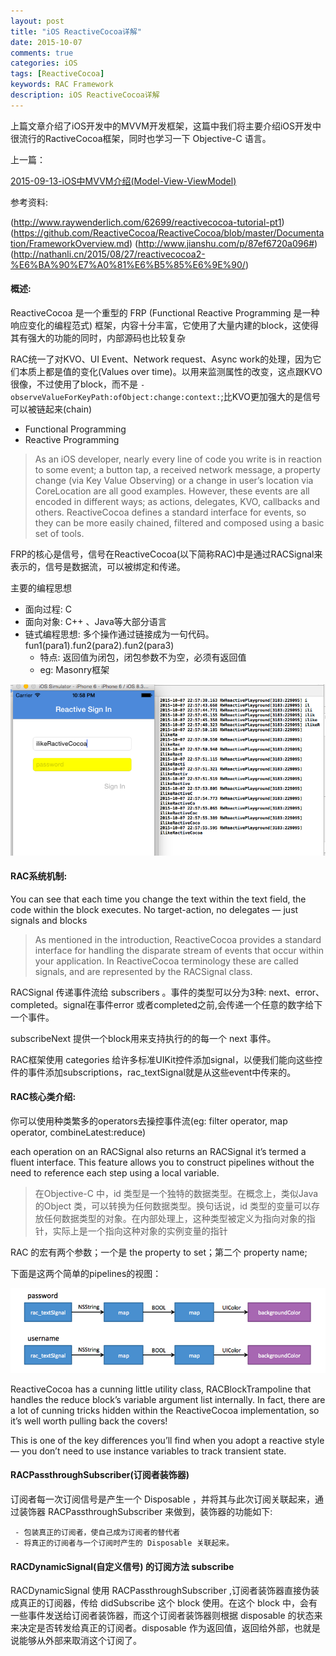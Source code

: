 ```yaml
---
layout: post
title: "iOS ReactiveCocoa详解"
date: 2015-10-07
comments: true
categories: iOS
tags: [ReactiveCocoa]
keywords: RAC Framework 
description: iOS ReactiveCocoa详解
---
```


上篇文章介绍了iOS开发中的MVVM开发框架，这篇中我们将主要介绍iOS开发中很流行的RactiveCocoa框架，同时也学习一下 Objective-C 语言。

上一篇：

[2015-09-13-iOS中MVVM介绍(Model-View-ViewModel)](https://yyn835314557.github.io/ios/2015/09/13/i2015-09-13-iOS中MVVM介绍(Model-View-ViewModel).html)

参考资料:

(http://www.raywenderlich.com/62699/reactivecocoa-tutorial-pt1)
(https://github.com/ReactiveCocoa/ReactiveCocoa/blob/master/Documentation/FrameworkOverview.md)
(http://www.jianshu.com/p/87ef6720a096#)
(http://nathanli.cn/2015/08/27/reactivecocoa2-%E6%BA%90%E7%A0%81%E6%B5%85%E6%9E%90/)


#### 概述:

 ReactiveCocoa 是一个重型的 FRP (Functional Reactive Programming 是一种响应变化的编程范式) 框架，内容十分丰富，它使用了大量内建的block，这使得其有强大的功能的同时，内部源码也比较复杂

 RAC统一了对KVO、UI Event、Network request、Async work的处理，因为它们本质上都是值的变化(Values over time)。以用来监测属性的改变，这点跟KVO很像，不过使用了block，而不是 `-observeValueForKeyPath:ofObject:change:context:`;比KVO更加强大的是信号可以被链起来(chain)

 - Functional Programming
 - Reactive Programming

 > As an iOS developer, nearly every line of code you write is in reaction to some event; a button tap, a received network message, a property change (via Key Value Observing) or a change in user’s location via CoreLocation are all good examples. However, these events are all encoded in different ways; as actions, delegates, KVO, callbacks and others. ReactiveCocoa defines a standard interface for events, so they can be more easily chained, filtered and composed using a basic set of tools.
	
 FRP的核心是信号，信号在ReactiveCocoa(以下简称RAC)中是通过RACSignal来表示的，信号是数据流，可以被绑定和传递。

 主要的编程思想

 - 面向过程: C
 - 面向对象: C++ 、Java等大部分语言
 - 链式编程思想: 多个操作通过链接成为一句代码。 fun1(para1).fun2(para2).fun2(para3)
	 - 特点: 返回值为闭包，闭包参数不为空，必须有返回值
	 - eg: Masonry框架


 ![图片一](/images/ReactiveCocoa/RAC1.png)


#### RAC系统机制:

 You can see that each time you change the text within the text field, the code within the block executes. No target-action, no delegates — just signals and blocks

 > As mentioned in the introduction, ReactiveCocoa provides a standard interface for handling the disparate stream of events that occur within your application. In ReactiveCocoa terminology these are called signals, and are represented by the RACSignal class.

 RACSignal 传递事件流给 subscribers 。事件的类型可以分为3种: next、error、completed。signal在事件error 或者completed之前,会传递一个任意的数字给下一个事件。

 subscribeNext 提供一个block用来支持执行的的每一个 next 事件。

 RAC框架使用 categories 给许多标准UIKit控件添加signal，以便我们能向这些控件的事件添加subscriptions，rac_textSignal就是从这些event中传来的。


#### RAC核心类介绍:

 你可以使用种类繁多的operators去操控事件流(eg: filter operator, map operator, combineLatest:reduce)

 each operation on an RACSignal also returns an RACSignal it’s termed a fluent interface. This feature allows you to construct pipelines without the need to reference each step using a local variable.

 > 在Objective-C 中，id 类型是一个独特的数据类型。在概念上，类似Java 的Object 类，可以转换为任何数据类型。换句话说，id 类型的变量可以存放任何数据类型的对象。在内部处理上，这种类型被定义为指向对象的指针，实际上是一个指向这种对象的实例变量的指针

 RAC 的宏有两个参数；一个是 the property to set；第二个 property name;

 下面是这两个简单的pipelines的视图：

 ![图片二](/images/ReactiveCocoa/RAC2.png)

 ReactiveCocoa has a cunning little utility class, RACBlockTrampoline that handles the reduce block’s variable argument list internally. In fact, there are a lot of cunning tricks hidden within the ReactiveCocoa implementation, so it’s well worth pulling back the covers!

 This is one of the key differences you’ll find when you adopt a reactive style — you don’t need to use instance variables to track transient state.


#### RACPassthroughSubscriber(订阅者装饰器)

 订阅者每一次订阅信号是产生一个 Disposable ，并将其与此次订阅关联起来，通过装饰器 RACPassthroughSubscriber 来做到，装饰器的功能如下:

 	 - 包装真正的订阅者，使自己成为订阅者的替代者
 	 - 将真正的订阅者与一个订阅时产生的 Disposable 关联起来。
 	 

#### RACDynamicSignal(自定义信号) 的订阅方法 subscribe

 RACDynamicSignal 使用 RACPassthroughSubscriber ,订阅者装饰器直接伪装成真正的订阅器，传给 didSubscribe 这个 block 使用。在这个 block 中，会有一些事件发送给订阅者装饰器，而这个订阅者装饰器则根据 disposable 的状态来来决定是否转发给真正的订阅者。disposable 作为返回值，返回给外部，也就是说能够从外部来取消这个订阅了。
